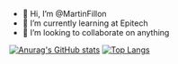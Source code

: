 - 👋 Hi, I’m @MartinFillon
- 🌱 I’m currently learning at Epitech
- 💞️ I’m looking to collaborate on anything

<!---
MartinFillon/MartinFillon is a ✨ special ✨ repository because its `README.md` (this file) appears on your GitHub profile.
You can click the Preview link to take a look at your changes.
--->

[![Anurag's GitHub stats](https://github-readme-stats.vercel.app/api?username=MartinFillon)](https://github.com/anuraghazra/github-readme-stats)
[![Top Langs](https://github-readme-stats.vercel.app/api/top-langs/?username=MartinFillon)](https://github.com/anuraghazra/github-readme-stats)
